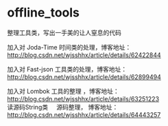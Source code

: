# offline_tools
整理工具类，写出一手美的让人窒息的代码

加入对 Joda-Time 时间类的处理，博客地址：http://blog.csdn.net/wjsshhx/article/details/62422844    

加入对 Fast-json 工具类的处理，博客地址：http://blog.csdn.net/wjsshhx/article/details/62899494    

加入对 Lombok    工具的整理 ，博客地址：http://blog.csdn.net/wjsshhx/article/details/63251223        
读源码String类     源码整理， 博客地址：http://blog.csdn.net/wjsshhx/article/details/64443257
